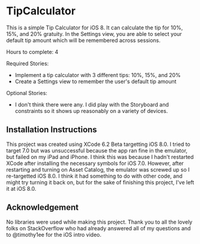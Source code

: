 TipCalculator
=============

This is a simple Tip Calculator for iOS 8. It can calculate the tip for 10%, 15%, and 20% gratuity. In the Settings view, you are able to select your default tip amount which will be remembered across sessions.

Hours to complete: 4

Required Stories:

- Implement a tip calculator with 3 different tips: 10%, 15%, and 20%
- Create a Settings view to remember the user's default tip amount

Optional Stories:

- I don't think there were any. I did play with the Storyboard and constraints so it shows up reasonably on a variety of devices.

Installation Instructions
-------------------------

This project was created using XCode 6.2 Beta targetting iOS 8.0. I tried to target 7.0 but was unsuccessful because the app ran fine in the emulator, but failed on my iPad and iPhone. I think this was because I hadn't restarted XCode after installing the necessary symbols for iOS 7.0. However, after restarting and turning on Asset Catalog, the emulator was screwed up so I re-targetted iOS 8.0. I think it had something to do with other code, and might try turning it back on, but for the sake of finishing this project, I've left it at iOS 8.0.

Acknowledgement
---------------

No libraries were used while making this project. Thank you to all the lovely folks on StackOverflow who had already answered all of my questions and to @timothy1ee for the iOS intro video.
